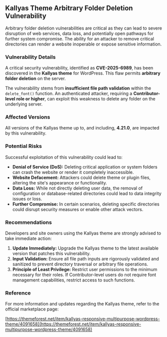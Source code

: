 ## Kallyas Theme Arbitrary Folder Deletion Vulnerability

Arbitrary folder deletion vulnerabilities are critical as they can lead to severe disruption of web services, data loss, and potentially open pathways for further system compromise. The ability for an attacker to remove critical directories can render a website inoperable or expose sensitive information.

### Vulnerability Details

A critical security vulnerability, identified as **CVE-2025-6989**, has been discovered in the **Kallyas theme** for WordPress. This flaw permits **arbitrary folder deletion** on the server.

The vulnerability stems from **insufficient file path validation** within the `delete_font()` function. An authenticated attacker, requiring a **Contributor-level role or higher**, can exploit this weakness to delete any folder on the underlying server.

### Affected Versions

All versions of the Kallyas theme up to, and including, **4.21.0**, are impacted by this vulnerability.

### Potential Risks

Successful exploitation of this vulnerability could lead to:

*   **Denial of Service (DoS):** Deleting critical application or system folders can crash the website or render it completely inaccessible.
*   **Website Defacement:** Attackers could delete theme or plugin files, altering the site's appearance or functionality.
*   **Data Loss:** While not directly deleting user data, the removal of configuration or database-related directories could lead to data integrity issues or loss.
*   **Further Compromise:** In certain scenarios, deleting specific directories could disrupt security measures or enable other attack vectors.

### Recommendations

Developers and site owners using the Kallyas theme are strongly advised to take immediate action:

1.  **Update Immediately:** Upgrade the Kallyas theme to the latest available version that patches this vulnerability.
2.  **Input Validation:** Ensure all file path inputs are rigorously validated and sanitized to prevent directory traversal or arbitrary file operations.
3.  **Principle of Least Privilege:** Restrict user permissions to the minimum necessary for their roles. If Contributor-level users do not require font management capabilities, restrict access to such functions.

### Reference

For more information and updates regarding the Kallyas theme, refer to the official marketplace page:

[https://themeforest.net/item/kallyas-responsive-multipurpose-wordpress-theme/4091658](https://themeforest.net/item/kallyas-responsive-multipurpose-wordpress-theme/4091658)